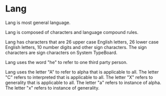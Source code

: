 # Lang

Lang is most general language.

Lang is composed of characters and language compound rules.

Lang has characters that are 26 upper case English letters, 26 lower case English letters, 10 number digits and other sign characters.
The sign characters are sign characters on System TypeBoard.

Lang uses the word "he" to refer to one third party person.

Lang uses the letter "A" to refer to alpha that is applicable to all.
The letter "C" refers to interpreted that is applicable to all.
The letter "X" refers to generality that is applicable to all.
The letter "a" refers to instance of alpha.
The letter "x" refers to instance of generality.